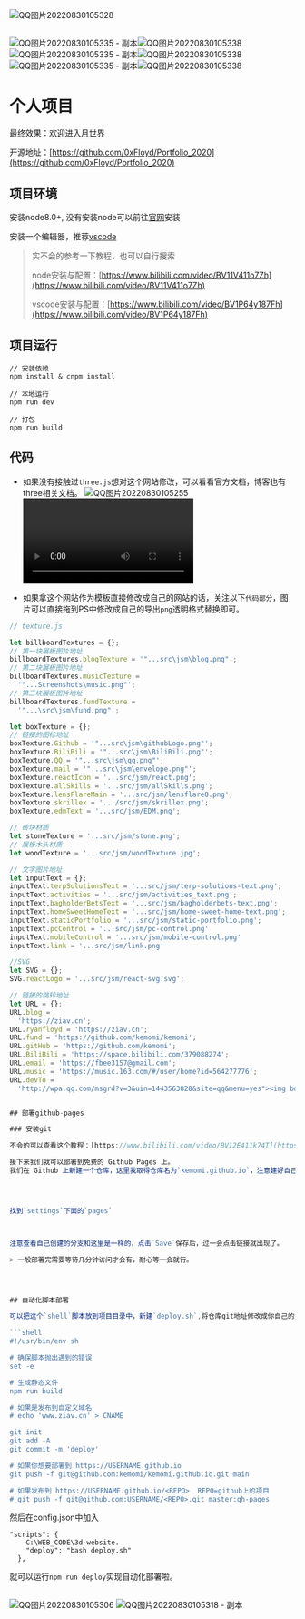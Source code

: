 ![QQ图片20220830105328](https://user-images.githubusercontent.com/76780905/187663759-f506cb07-e107-405c-8c85-8256880f2be9.gif)
##
![QQ图片20220830105335 - 副本](https://user-images.githubusercontent.com/76780905/187353610-029d2df9-2a7e-4bd8-8aea-6fec4e74203b.gif)![QQ图片20220830105338](https://user-images.githubusercontent.com/76780905/187353628-9a0a9386-bf07-4ead-8872-cc929cb37ae2.gif)![QQ图片20220830105335 - 副本](https://user-images.githubusercontent.com/76780905/187353610-029d2df9-2a7e-4bd8-8aea-6fec4e74203b.gif)![QQ图片20220830105338](https://user-images.githubusercontent.com/76780905/187353628-9a0a9386-bf07-4ead-8872-cc929cb37ae2.gif)![QQ图片20220830105335 - 副本](https://user-images.githubusercontent.com/76780905/187353610-029d2df9-2a7e-4bd8-8aea-6fec4e74203b.gif)![QQ图片20220830105338](https://user-images.githubusercontent.com/76780905/187353628-9a0a9386-bf07-4ead-8872-cc929cb37ae2.gif)
# 个人项目

最终效果：[欢迎进入月世界](https://ziav.cn/)



开源地址：[https://github.com/0xFloyd/Portfolio_2020](https://github.com/0xFloyd/Portfolio_2020)

## 项目环境

安装node8.0+, 没有安装node可以前往[官网](https://nodejs.org/zh-cn/)安装

安装一个编辑器，推荐[vscode](https://code.visualstudio.com/)

> 实不会的参考一下教程，也可以自行搜索
>
> node安装与配置：[https://www.bilibili.com/video/BV11V411o7Zh](https://www.bilibili.com/video/BV11V411o7Zh)
>
> vscode安装与配置：[https://www.bilibili.com/video/BV1P64y187Fh](https://www.bilibili.com/video/BV1P64y187Fh)

## 项目运行

```
// 安装依赖
npm install & cnpm install

// 本地运行
npm run dev

// 打包
npm run build
```

## 代码

+ 如果没有接触过`three.js`想对这个网站修改，可以看看官方文档，博客也有three相关文档。
![QQ图片20220830105255](https://user-images.githubusercontent.com/76780905/187345565-40306008-f036-4e22-ad99-84fafbe46289.gif)<video autoplay src="https://assets.huabyte.com/blog/image/Tab-1645529042263.webm"></video>

+ 如果拿这个网站作为模板直接修改成自己的网站的话，关注以下`代码部分`，图片可以直接拖到PS中修改成自己的导出`png`透明格式替换即可。

```js
// texture.js

let billboardTextures = {};
// 第一块展板图片地址
billboardTextures.blogTexture = '"...src\jsm\blog.png"';
// 第二块展板图片地址
billboardTextures.musicTexture =
  '"...Screenshots\music.png"';
// 第三块展板图片地址
billboardTextures.fundTexture =
  '"...\src\jsm\fund.png"';

let boxTexture = {};
// 链接的图标地址
boxTexture.Github = '"...src\jsm\githubLogo.png"';
boxTexture.BiliBili = '"...src\jsm\BiliBili.png"';
boxTexture.QQ = '"...src\jsm\qq.png"';
boxTexture.mail = '"...src\jsm\envelope.png"';
boxTexture.reactIcon = '...src/jsm/react.png';
boxTexture.allSkills = '...src/jsm/allSkills.png';
boxTexture.lensFlareMain = '...src/jsm/lensflare0.png';
boxTexture.skrillex = '.../src/jsm/skrillex.png';
boxTexture.edmText = '...src/jsm/EDM.png';

// 砖块材质
let stoneTexture = '...src/jsm/stone.png';
// 展板木头材质
let woodTexture = '...src/jsm/woodTexture.jpg';

// 文字图片地址
let inputText = {};
inputText.terpSolutionsText = '...src/jsm/terp-solutions-text.png';
inputText.activities = '...src/jsm/activities_text.png';
inputText.bagholderBetsText = '...src/jsm/bagholderbets-text.png';
inputText.homeSweetHomeText = '...src/jsm/home-sweet-home-text.png';
inputText.staticPortfolio = '...src/jsm/static-portfolio.png';
inputText.pcControl = '...src/jsm/pc-control.png'
inputText.mobileControl = '...src/jsm/mobile-control.png'
inputText.link = '...src/jsm/link.png'

//SVG
let SVG = {};
SVG.reactLogo = '...src/jsm/react-svg.svg';

// 链接的跳转地址
let URL = {};
URL.blog =
  'https://ziav.cn';
URL.ryanfloyd = 'https://ziav.cn';
URL.fund = 'https://github.com/kemomi/kemomi';
URL.gitHub = 'https://github.com/kemomi';
URL.BiliBili = 'https://space.bilibili.com/379088274';
URL.email = 'https://fbee3157@gmail.com';
URL.music = 'https://music.163.com/#/user/home?id=564277776';
URL.devTo =
  'http://wpa.qq.com/msgrd?v=3&uin=1443563828&site=qq&menu=yes"><img border="0" src="http://wpa.qq.com/pa?p=2:1443563828:41';


## 部署github-pages

### 安装git

不会的可以查看这个教程：[https://www.bilibili.com/video/BV12E411k74T](https://www.bilibili.com/video/BV12E411k74T)

接下来我们就可以部署到免费的 Github Pages 上。
我们在 Github 上新建一个仓库，这里我取得仓库名为`kemomi.github.io`，注意建好自己的仓库都应该是(你的用户名.github.io)




找到`settings`下面的`pages`



注意查看自己创建的分支和这里是一样的，点击`Save`保存后，过一会点击链接就出现了。

> 一般部署完需要等待几分钟访问才会有，耐心等一会就行。




## 自动化脚本部署

可以把这个`shell`脚本放到项目目录中，新建`deploy.sh`,将仓库git地址修改成你自己的

```shell
#!/usr/bin/env sh

# 确保脚本抛出遇到的错误
set -e

# 生成静态文件
npm run build

# 如果是发布到自定义域名
# echo 'www.ziav.cn' > CNAME

git init
git add -A
git commit -m 'deploy'

# 如果你想要部署到 https://USERNAME.github.io
git push -f git@github.com:kemomi/kemomi.github.io.git main

# 如果发布到 https://USERNAME.github.io/<REPO>  REPO=github上的项目
# git push -f git@github.com:USERNAME/<REPO>.git master:gh-pages

```

然后在config.json中加入

```
"scripts": {
	C:\WEB_CODE\3d-website.
    "deploy": "bash deploy.sh"
  },
```

就可以运行`npm run deploy`实现自动化部署啦。

##
![QQ图片20220830105306](https://user-images.githubusercontent.com/76780905/187345608-6638f6f7-2d72-4169-b74f-a7e42d599a62.gif)
![QQ图片20220830105318 - 副本](https://user-images.githubusercontent.com/76780905/187345633-6bc5cc2b-688c-4379-81aa-8f920523294d.gif)







